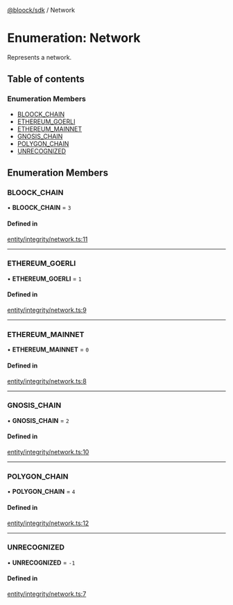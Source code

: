 [@bloock/sdk](../index.md) / Network

# Enumeration: Network

Represents a network.

## Table of contents

### Enumeration Members

- [BLOOCK\_CHAIN](Network-1.md#bloock_chain)
- [ETHEREUM\_GOERLI](Network-1.md#ethereum_goerli)
- [ETHEREUM\_MAINNET](Network-1.md#ethereum_mainnet)
- [GNOSIS\_CHAIN](Network-1.md#gnosis_chain)
- [POLYGON\_CHAIN](Network-1.md#polygon_chain)
- [UNRECOGNIZED](Network-1.md#unrecognized)

## Enumeration Members

### BLOOCK\_CHAIN

• **BLOOCK\_CHAIN** = ``3``

#### Defined in

[entity/integrity/network.ts:11](https://github.com/bloock/bloock-sdk/blob/cf2e115/languages/js/src/entity/integrity/network.ts#L11)

___

### ETHEREUM\_GOERLI

• **ETHEREUM\_GOERLI** = ``1``

#### Defined in

[entity/integrity/network.ts:9](https://github.com/bloock/bloock-sdk/blob/cf2e115/languages/js/src/entity/integrity/network.ts#L9)

___

### ETHEREUM\_MAINNET

• **ETHEREUM\_MAINNET** = ``0``

#### Defined in

[entity/integrity/network.ts:8](https://github.com/bloock/bloock-sdk/blob/cf2e115/languages/js/src/entity/integrity/network.ts#L8)

___

### GNOSIS\_CHAIN

• **GNOSIS\_CHAIN** = ``2``

#### Defined in

[entity/integrity/network.ts:10](https://github.com/bloock/bloock-sdk/blob/cf2e115/languages/js/src/entity/integrity/network.ts#L10)

___

### POLYGON\_CHAIN

• **POLYGON\_CHAIN** = ``4``

#### Defined in

[entity/integrity/network.ts:12](https://github.com/bloock/bloock-sdk/blob/cf2e115/languages/js/src/entity/integrity/network.ts#L12)

___

### UNRECOGNIZED

• **UNRECOGNIZED** = ``-1``

#### Defined in

[entity/integrity/network.ts:7](https://github.com/bloock/bloock-sdk/blob/cf2e115/languages/js/src/entity/integrity/network.ts#L7)

